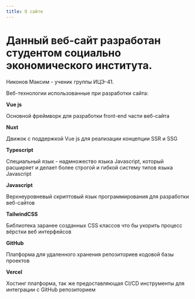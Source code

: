 ```yaml
---
title: О сайте
---
```


# Данный веб-сайт разработан студентом социально экономического института.

Никонов Максим - ученик группы ИЦЭ-41.

Веб-технологии использованные при разработки сайта:

**Vue js**

Основной фреймворк для разработки front-end части веб-сайта

**Nuxt**

Движок с поддержкой Vue js для реализации концепции SSR и SSG

**Typescript**

Специальный язык - надмножество языка Javascript, который расширяет и делает
более строгой и гибкой систему типов языка Javascript

**Javascript**

Верхнеуровневый скриптовый язык программирования для разработки веб-сайтов

**TailwindCSS**

Библиотека заранее созданных CSS классов что бы укорить процесс вёрстки веб интерфейсов

**GitHub**

Платформа для удаленного хранения репозиториев кодовой базы проектов

**Vercel**

Хостинг платформа, так же предоставляющая CI/CD инструменты для интеграции с GitHub репозиторием
